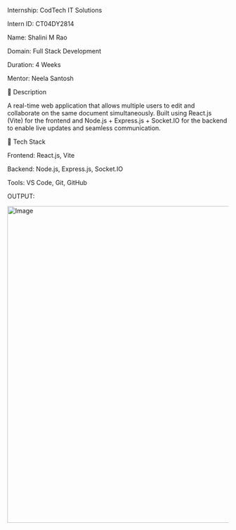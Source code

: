 Internship: CodTech IT Solutions

Intern ID: CT04DY2814

Name: Shalini M Rao

Domain: Full Stack Development

Duration: 4 Weeks

Mentor: Neela Santosh

🔹 Description

A real-time web application that allows multiple users to edit and collaborate on the same document simultaneously. Built using React.js (Vite) for the frontend and Node.js + Express.js + Socket.IO for the backend to enable live updates and seamless communication.

🔹 Tech Stack

Frontend: React.js, Vite

Backend: Node.js, Express.js, Socket.IO

Tools: VS Code, Git, GitHub

OUTPUT:

<img width="1366" height="720" alt="Image" src="https://github.com/user-attachments/assets/6f68838f-45fe-4a24-95f6-83eab90babd6" />

